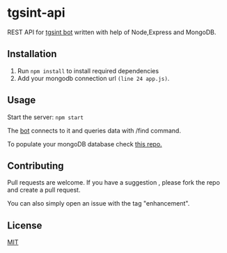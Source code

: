# tgsint-api

REST API for [tgsint bot](https://github.com/runtimeterrorist/tgsint) written with help of Node,Express and MongoDB.


## Installation

1) Run `npm install` to install required dependencies
2) Add your mongodb connection url `(line 24 app.js)`.


## Usage
Start the server: `npm start`

The [bot](https://github.com/runtimeterrorist/tgsint) connects to it and queries data with /find command.

To populate your mongoDB database check [this repo.](https://github.com/runtimeterrorist/tgsint-scripts)
## Contributing
Pull requests are welcome. If you have a suggestion , please fork the repo and create a pull request.

You can also simply open an issue with the tag "enhancement".

## License
[MIT](https://choosealicense.com/licenses/mit/)
